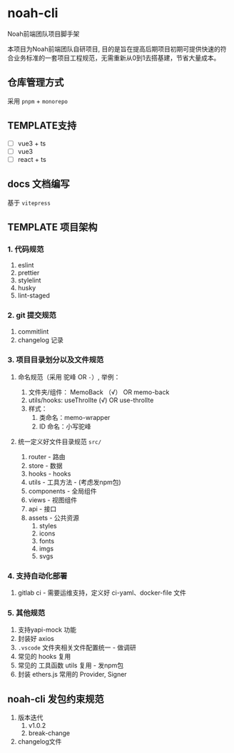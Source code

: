 # noah-cli

Noah前端团队项目脚手架

本项目为Noah前端团队自研项目, 目的是旨在提高后期项目初期可提供快速的符合业务标准的一套项目工程规范，无需重新从0到1去搭基建，节省大量成本。

## 仓库管理方式
采用 `pnpm` + `monorepo` 

## TEMPLATE支持
- [ ] vue3 + ts
- [ ] vue3
- [ ] react + ts

## docs 文档编写
基于 `vitepress` 

## TEMPLATE 项目架构

### 1. 代码规范
1. eslint
2. prettier
3. stylelint
4. husky
5. lint-staged
   
### 2. git 提交规范
1. commitlint
2. changelog 记录

### 3. 项目目录划分以及文件规范
1. 命名规范（采用 驼峰 OR `-`）, 举例：
   1. 文件夹/组件： MemoBack （√） OR memo-back
   2. utils/hooks: useThrollte (√) OR use-throllte
   3. 样式：
      1. 类命名：memo-wrapper
      2. ID 命名：小写驼峰
   
2. 统一定义好文件目录规范 `src/`
   1. router - 路由
   2. store - 数据
   3. hooks -  hooks
   4. utils - 工具方法 - (考虑发npm包)
   5. components - 全局组件
   6. views - 视图组件
   7. api - 接口
   8. assets - 公共资源
      1. styles 
      2. icons
      3. fonts
      4. imgs
      5. svgs
   
   
### 4. 支持自动化部署
1. gitlab ci - 需要运维支持，定义好 ci-yaml、docker-file 文件
     

### 5. 其他规范
1. 支持yapi-mock 功能
2. 封装好 axios 
3. `.vscode` 文件夹相关文件配置统一 - 做调研
4. 常见的 hooks 复用 
5. 常见的 工具函数 utils 复用 - 发npm包
6. 封装 ethers.js 常用的 Provider, Signer 

  

## noah-cli 发包约束规范
1. 版本迭代
   1. v1.0.2
   2. break-change
2. changelog文件
   